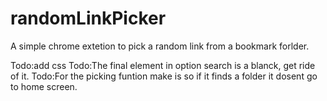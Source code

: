 # randomLinkPicker

A simple chrome extetion to pick a random link from a bookmark forlder. 

Todo:add css
Todo:The final element in option search is a blanck, get ride of it. 
Todo:For the picking funtion make is so if it finds a folder it dosent go to home screen. 


